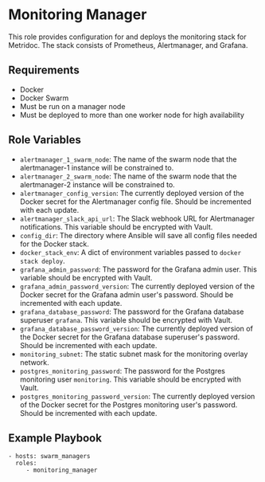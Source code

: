 Monitoring Manager
=========

This role provides configuration for and deploys the monitoring stack for Metridoc. The stack consists of Prometheus, Alertmanager, and Grafana.

Requirements
------------

* Docker
* Docker Swarm
* Must be run on a manager node
* Must be deployed to more than one worker node for high availability

Role Variables
--------------

* `alertmanager_1_swarm_node`: The name of the swarm node that the alertmanager-1 instance will be constrained to.
* `alertmanager_2_swarm_node`: The name of the swarm node that the alertmanager-2 instance will be constrained to.
* `alertmanager_config_version`: The currently deployed version of the Docker secret for the Alertmanager config file. Should be incremented with each update.
* `alertmanager_slack_api_url`: The Slack webhook URL for Alertmanager notifications. This variable should be encrypted with Vault.
* `config_dir`: The directory where Ansible will save all config files needed for the Docker stack.
* `docker_stack_env`: A dict of environment variables passed to `docker stack deploy`.
* `grafana_admin_password`: The password for the Grafana admin user. This variable should be encrypted with Vault.
* `grafana_admin_password_version`: The currently deployed version of the Docker secret for the Grafana admin user's password. Should be incremented with each update.
* `grafana_database_password`: The password for the Grafana database superuser `grafana`. This variable should be encrypted with Vault.
* `grafana_database_password_version`: The currently deployed version of the Docker secret for the Grafana database superuser's password. Should be incremented with each update.
* `monitoring_subnet`: The static subnet mask for the monitoring overlay network.
* `postgres_monitoring_password`: The password for the Postgres monitoring user `monitoring`. This variable should be encrypted with Vault.
* `postgres_monitoring_password_version`: The currently deployed version of the Docker secret for the Postgres monitoring user's password. Should be incremented with each update.

Example Playbook
----------------

    - hosts: swarm_managers
      roles:
         - monitoring_manager
